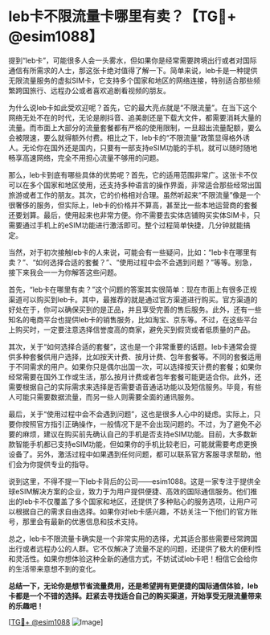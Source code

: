 # leb卡不限流量卡哪里有卖？【TG💪+ @esim1088】

提到“leb卡”，可能很多人会一头雾水，但如果你是经常需要跨境出行或者对国际通信有所需求的人士，那这张卡绝对值得了解一下。简单来说，leb卡是一种提供无限流量服务的虚拟SIM卡，它支持多个国家和地区的网络连接，特别适合那些频繁跨国旅行、远程办公或者喜欢追剧看视频的朋友。

为什么说leb卡如此受欢迎呢？首先，它的最大亮点就是“不限流量”。在当下这个网络无处不在的时代，无论是刷抖音、追美剧还是下载大文件，都需要消耗大量的流量。而市面上大部分的流量套餐都有严格的使用限制，一旦超出流量配额，要么会被限速，要么就得额外付费。相比之下，leb卡的“不限流量”政策显得格外诱人。无论你在国外还是国内，只要有一部支持eSIM功能的手机，就可以随时随地畅享高速网络，完全不用担心流量不够用的问题。

那么，leb卡到底有哪些具体的优势呢？首先，它的适用范围非常广。这张卡不仅可以在多个国家和地区使用，还支持多种语言的操作界面，非常适合那些经常出国旅游或者工作的朋友。其次，它的价格相对合理。虽然听起来“不限流量”像是一个很奢侈的服务，但实际上，leb卡的价格并不算高，甚至比一些本地运营商的套餐还要划算。最后，使用起来也非常方便。你不需要去实体店铺购买实体SIM卡，只需要通过手机上的eSIM功能进行激活即可。整个过程简单快捷，几分钟就能搞定。

当然，对于初次接触leb卡的人来说，可能会有一些疑问，比如：“leb卡在哪里有卖？”、“如何选择合适的套餐？”、“使用过程中会不会遇到问题？”等等。别急，接下来我会一一为你解答这些问题。

首先，“leb卡在哪里有卖？”这个问题的答案其实很简单：现在市面上有很多正规渠道可以购买到leb卡。其中，最推荐的就是通过官方渠道进行购买。官方渠道的好处在于，你可以确保买到的是正品，并且享受完善的售后服务。此外，还有一些知名的电商平台也提供leb卡的销售服务，比如淘宝、京东等。不过，在这些平台上购买时，一定要注意选择信誉度高的商家，避免买到假货或者低质量的产品。

其次，关于“如何选择合适的套餐”，这也是一个非常重要的话题。leb卡通常会提供多种套餐供用户选择，比如按天计费、按月计费、包年套餐等。不同的套餐适用于不同需求的用户。如果你只是偶尔出国一次，可以选择按天计费的套餐；如果你经常需要在国外工作或生活，那么按月计费或者包年套餐可能更适合你。此外，还需要根据自己的实际需求来选择是否需要语音通话功能以及短信服务。毕竟，有些人可能只需要数据流量，而另一些人则需要全面的通讯服务。

最后，关于“使用过程中会不会遇到问题”，这也是很多人心中的疑虑。实际上，只要你按照官方指引正确操作，一般情况下是不会出现问题的。不过，为了避免不必要的麻烦，建议在购买前先确认自己的手机是否支持eSIM功能。目前，大多数新款智能手机都已支持eSIM功能，但如果你的手机比较老旧，可能就需要考虑更换设备了。另外，激活过程中如果遇到任何问题，都可以联系官方客服寻求帮助，他们会为你提供专业的指导。

说到这里，不得不提一下leb卡背后的公司——esim1088。这是一家专注于提供全球eSIM解决方案的企业，致力于为用户提供便捷、高效的国际通信服务。他们推出的leb卡不仅覆盖了多个国家和地区，还提供了多种贴心的服务选项，让用户可以根据自己的需求自由选择。如果你对leb卡感兴趣，不妨关注一下他们的官方账号，那里会有最新的优惠信息和技术支持。

总之，leb卡不限流量卡确实是一个非常实用的选择，尤其适合那些需要经常跨国出行或者远程办公的人群。它不仅解决了流量不足的问题，还提供了极大的便利性和灵活性。如果你想体验这种全新的通信方式，不妨试试leb卡吧！相信它会给你的生活带来意想不到的变化。

**总结一下，无论你是想节省流量费用，还是希望拥有更便捷的国际通信体验，leb卡都是一个不错的选择。赶紧去寻找适合自己的购买渠道，开始享受无限流量带来的乐趣吧！**

[[TG💪+ @esim1088](https://t.me/s/esim1088) ![Image](https://i.postimg.cc/4NQfJmqS/Snipaste-2025-05-13-00-14-12.png)]